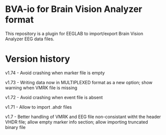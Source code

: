 # BVA-io for Brain Vision Analyzer format

This repository is a plugin for EEGLAB to import/export
Brain Vision Analyzer EEG data files.

# Version history
v1.74 - Avoid crashing when marker file is empty

v1.73 - Writing data now in MULTIPLEXED format as a new option; show warning when VMRK file is missing

v1.72 - Avoid crashing when event file is absent

v1.71 - Allow to import .ahdr files

v1.7 - Better handling of VMRK and EEG file non-consistant witht the header VHDR file; allow empty marker info section; allow importing truncated binary file
